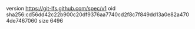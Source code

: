 version https://git-lfs.github.com/spec/v1
oid sha256:cd56dd42c22b900c20df9376aa7740cd2f8c7f849dd13a0e82a4704de7467060
size 6496
